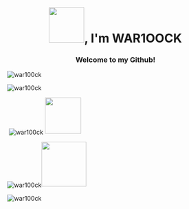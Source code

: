 <h1 align="center"><img src="https://i.pinimg.com/originals/43/ff/3d/43ff3de23a2e7f94e7cefd8fbe1604a2.gif" width="82">, I'm WAR1OOCK</h1>
<h3 align="center">Welcome to my Github!</h3>


<p align="left"> <img src="https://komarev.com/ghpvc/?username=war100ck&label=Profile%20views&color=0e75b6&style=flat" alt="war100ck" /> </p>


<p align="left"> <img src="https://github-profile-trophy.vercel.app/?username=war100ck&margin-w=9&column=7no-bg=false" alt="war100ck" /> </p>

<p>&nbsp;<img align="center" src="https://github-readme-stats.vercel.app/api?username=war100ck&show_icons=true&locale=en&theme=onedark&hide_border=true" alt="war100ck" />
  <img src="https://sophieswebsitehome.files.wordpress.com/2018/09/giphy.gif" height=84/></p>

<p><img align="center" src="https://github-readme-streak-stats.herokuapp.com/?user=war100ck&theme=onedark&hide_border=false" alt="war100ck" /><img src="https://s2.gifyu.com/images/qnkq6F1TM34jP537MOjyH3fy8ucJWPd6455JYMLd3nk-pmVnFsanYtKRCM0lfnsG2HUSComQPv0xJyu_tn8YTp0yzj5_sYypuZH_lt35S4IX2QdM.gif" height=104/></p>

<p><img align="left" src="https://github-readme-stats.vercel.app/api/top-langs?username=war100ck&locale=en&show_icons=true&layout=compact&theme=onedark" alt="war100ck" /></p>
